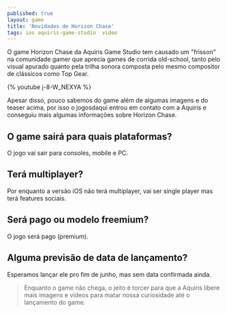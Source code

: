 ```yaml
---
published: true
layout: game
title: 'Novidades de Horizon Chase'
tags: ios aquiris-game-studio  video
---
```

O game Horizon Chase da Aquiris Game Studio tem causado um "frisson" na comunidade gamer que aprecia games de corrida old-school, tanto pelo visual apurado quanto pela trilha sonora composta pelo mesmo compositor de clássicos como Top Gear.

{% youtube j-8-W_NEXYA %}

Apesar disso, pouco sabemos do game além de algumas imagens e do teaser acima, por isso o jogosdaqui entrou em contato com a Aquiris e conseguiu mais algumas informações sobre Horizon Chase. 


## O game sairá para quais plataformas?
O jogo vai sair para consoles, mobile e PC.

## Terá multiplayer? 
Por enquanto a versão iOS não terá multiplayer, vai ser single player mas terá features sociais.

## Será pago ou modelo freemium?
O jogo será pago (premium).

## Alguma previsão de data de lançamento?
Esperamos lançar ele pro fim de junho, mas sem data confirmada ainda.

> Enquanto o game não chega, o jeito é torcer para que a Aquiris libere mais imagens e vídeos para matar nossa curiosidade até o lançamento do game.